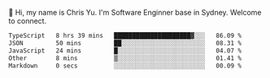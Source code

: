 👋 Hi, my name is Chris Yu. I'm Software Enginner base in Sydney. Welcome to connect.

<!--START_SECTION:waka-->

```txt
TypeScript   8 hrs 39 mins   █████████████████████▓░░░   86.09 %
JSON         50 mins         ██░░░░░░░░░░░░░░░░░░░░░░░   08.31 %
JavaScript   24 mins         █░░░░░░░░░░░░░░░░░░░░░░░░   04.07 %
Other        8 mins          ▒░░░░░░░░░░░░░░░░░░░░░░░░   01.41 %
Markdown     0 secs          ░░░░░░░░░░░░░░░░░░░░░░░░░   00.09 %
```

<!--END_SECTION:waka-->
